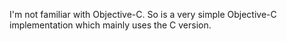 I'm not familiar with Objective-C. So is a very simple Objective-C
implementation which mainly uses the C version.
